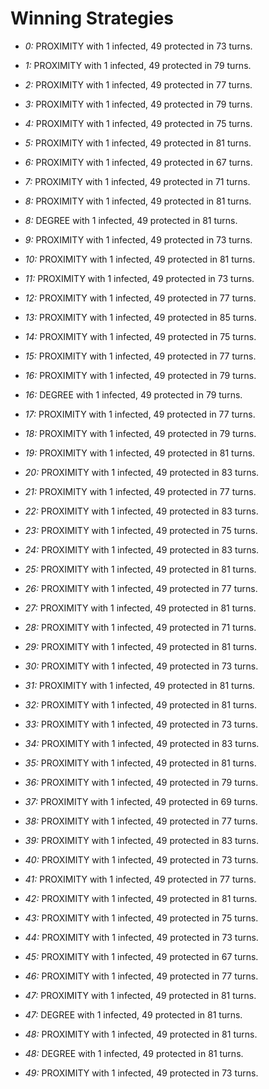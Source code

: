 # Winning Strategies

* _0:_ PROXIMITY with 1 infected, 49 protected in 73 turns.


* _1:_ PROXIMITY with 1 infected, 49 protected in 79 turns.


* _2:_ PROXIMITY with 1 infected, 49 protected in 77 turns.


* _3:_ PROXIMITY with 1 infected, 49 protected in 79 turns.


* _4:_ PROXIMITY with 1 infected, 49 protected in 75 turns.


* _5:_ PROXIMITY with 1 infected, 49 protected in 81 turns.


* _6:_ PROXIMITY with 1 infected, 49 protected in 67 turns.


* _7:_ PROXIMITY with 1 infected, 49 protected in 71 turns.


* _8:_ PROXIMITY with 1 infected, 49 protected in 81 turns.


* _8:_ DEGREE with 1 infected, 49 protected in 81 turns.


* _9:_ PROXIMITY with 1 infected, 49 protected in 73 turns.


* _10:_ PROXIMITY with 1 infected, 49 protected in 81 turns.


* _11:_ PROXIMITY with 1 infected, 49 protected in 73 turns.


* _12:_ PROXIMITY with 1 infected, 49 protected in 77 turns.


* _13:_ PROXIMITY with 1 infected, 49 protected in 85 turns.


* _14:_ PROXIMITY with 1 infected, 49 protected in 75 turns.


* _15:_ PROXIMITY with 1 infected, 49 protected in 77 turns.


* _16:_ PROXIMITY with 1 infected, 49 protected in 79 turns.


* _16:_ DEGREE with 1 infected, 49 protected in 79 turns.


* _17:_ PROXIMITY with 1 infected, 49 protected in 77 turns.


* _18:_ PROXIMITY with 1 infected, 49 protected in 79 turns.


* _19:_ PROXIMITY with 1 infected, 49 protected in 81 turns.


* _20:_ PROXIMITY with 1 infected, 49 protected in 83 turns.


* _21:_ PROXIMITY with 1 infected, 49 protected in 77 turns.


* _22:_ PROXIMITY with 1 infected, 49 protected in 83 turns.


* _23:_ PROXIMITY with 1 infected, 49 protected in 75 turns.


* _24:_ PROXIMITY with 1 infected, 49 protected in 83 turns.


* _25:_ PROXIMITY with 1 infected, 49 protected in 81 turns.


* _26:_ PROXIMITY with 1 infected, 49 protected in 77 turns.


* _27:_ PROXIMITY with 1 infected, 49 protected in 81 turns.


* _28:_ PROXIMITY with 1 infected, 49 protected in 71 turns.


* _29:_ PROXIMITY with 1 infected, 49 protected in 81 turns.


* _30:_ PROXIMITY with 1 infected, 49 protected in 73 turns.


* _31:_ PROXIMITY with 1 infected, 49 protected in 81 turns.


* _32:_ PROXIMITY with 1 infected, 49 protected in 81 turns.


* _33:_ PROXIMITY with 1 infected, 49 protected in 73 turns.


* _34:_ PROXIMITY with 1 infected, 49 protected in 83 turns.


* _35:_ PROXIMITY with 1 infected, 49 protected in 81 turns.


* _36:_ PROXIMITY with 1 infected, 49 protected in 79 turns.


* _37:_ PROXIMITY with 1 infected, 49 protected in 69 turns.


* _38:_ PROXIMITY with 1 infected, 49 protected in 77 turns.


* _39:_ PROXIMITY with 1 infected, 49 protected in 83 turns.


* _40:_ PROXIMITY with 1 infected, 49 protected in 73 turns.


* _41:_ PROXIMITY with 1 infected, 49 protected in 77 turns.


* _42:_ PROXIMITY with 1 infected, 49 protected in 81 turns.


* _43:_ PROXIMITY with 1 infected, 49 protected in 75 turns.


* _44:_ PROXIMITY with 1 infected, 49 protected in 73 turns.


* _45:_ PROXIMITY with 1 infected, 49 protected in 67 turns.


* _46:_ PROXIMITY with 1 infected, 49 protected in 77 turns.


* _47:_ PROXIMITY with 1 infected, 49 protected in 81 turns.


* _47:_ DEGREE with 1 infected, 49 protected in 81 turns.


* _48:_ PROXIMITY with 1 infected, 49 protected in 81 turns.


* _48:_ DEGREE with 1 infected, 49 protected in 81 turns.


* _49:_ PROXIMITY with 1 infected, 49 protected in 73 turns.



